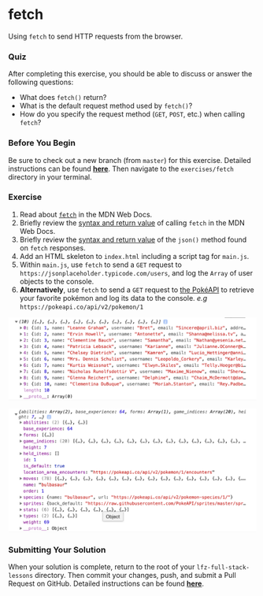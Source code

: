 # fetch

Using `fetch` to send HTTP requests from the browser.

### Quiz

After completing this exercise, you should be able to discuss or answer the following questions:

- What does `fetch()` return?
- What is the default request method used by `fetch()`?
- How do you specify the request method (`GET`, `POST`, etc.) when calling `fetch`?

### Before You Begin

Be sure to check out a new branch (from `master`) for this exercise. Detailed instructions can be found [**here**](../../guides/before-each-exercise.md). Then navigate to the `exercises/fetch` directory in your terminal.

### Exercise

1. Read about [`fetch`](https://developer.mozilla.org/en-US/docs/Web/API/Fetch_API/Using_Fetch) in the MDN Web Docs.
1. Briefly review the [syntax and return value](https://developer.mozilla.org/en-US/docs/Web/API/WindowOrWorkerGlobalScope/fetch#Syntax) of calling `fetch` in the MDN Web Docs.
1. Briefly review the [syntax and return value](https://developer.mozilla.org/en-US/docs/Web/API/Body/json) of the `json()` method found on `fetch` responses.
1. Add an HTML skeleton to `index.html` including a script tag for `main.js`.
1. Within `main.js`, use `fetch` to send a `GET` request to `https://jsonplaceholder.typicode.com/users`, and log the `Array` of user objects to the console.
1. **Alternatively**, use `fetch` to send a `GET` request to [the PokéAPI](https://pokeapi.co/docs/v2.html#pokemon) to retrieve your favorite pokémon and log its data to the console. *e.g* `https://pokeapi.co/api/v2/pokemon/1`

![Fetch Users](fetch-users.png)

![Fetch Pokémon](fetch-pokemon.png)

### Submitting Your Solution

When your solution is complete, return to the root of your `lfz-full-stack-lessons` directory. Then commit your changes, push, and submit a Pull Request on GitHub. Detailed instructions can be found [**here**](../../guides/after-each-exercise.md).

